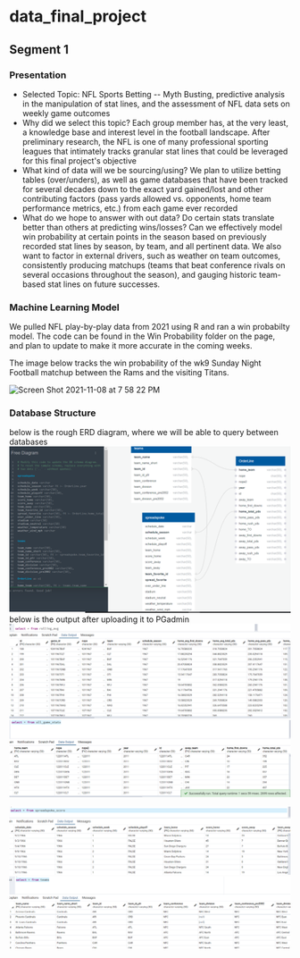 # data_final_project

## Segment 1

### Presentation
- Selected Topic: NFL Sports Betting -- Myth Busting, predictive analysis in the manipulation of stat lines, and the assessment of NFL data sets on weekly game outcomes
- Why did we select this topic? Each group member has, at the very least, a knowledge base and interest level in the football landscape. After preliminary research, the NFL is one of many professional sporting leagues that intimately tracks granular stat lines that could be leveraged for this final project's objective
- What kind of data will we be sourcing/using? We plan to utilize betting tables (over/unders), as well as game databases that have been tracked for several decades down to the exact yard gained/lost and other contributing factors (pass yards allowed vs. opponents, home team performance metrics, etc.) from each game ever recorded
- What do we hope to answer with out data? Do certain stats translate better than others at predicting wins/losses? Can we effectively model win probability at certain points in the season based on previously recorded stat lines by season, by team, and all pertinent data. We also want to factor in external drivers, such as weather on team outcomes, consistently producing matchups (teams that beat conference rivals on several occasions throughout the season), and gauging historic team-based stat lines on future successes.


### Machine Learning Model

We pulled NFL play-by-play data from 2021 using R and ran a win probabilty model. The code can be found in the Win Probability folder on the page, and plan to update to make it more accurate in the coming weeks. 

The image below tracks the win probability of the wk9 Sunday Night Football matchup between the Rams and the visiting Titans. 

<img width="694" alt="Screen Shot 2021-11-08 at 7 58 22 PM" src="https://user-images.githubusercontent.com/86446641/140842186-f931c71d-93d4-408a-8dd2-86e1220d49ac.png">



### Database Structure
below is the rough ERD diagram, where we will be able to query between databases
<img src="https://github.com/tcjurgens/data_final_project/blob/jon/db%20images/erd.PNG">
below is the output after uploading it to PGadmin
<img src="https://github.com/tcjurgens/data_final_project/blob/jon/db%20images/Capture.PNG">
<img src="https://github.com/tcjurgens/data_final_project/blob/jon/db%20images/all_game_stats.PNG">

<img src="https://github.com/tcjurgens/data_final_project/blob/jon/db%20images/spreadspoke.PNG">
<img src="https://github.com/tcjurgens/data_final_project/blob/jon/db%20images/teams.PNG">



